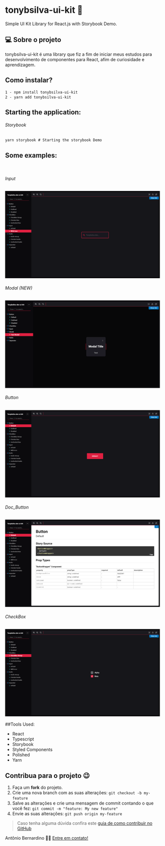 <h1>tonybsilva-ui-kit 🎨</h1>
<span>Simple UI Kit Library for React.js with Storybook Demo.</span>

## 💻 Sobre o projeto

tonybsilva-ui-kit é uma library que fiz a fim de iniciar meus estudos para desenvolvimento de componentes para React, afim de curiosidade e aprendizagem.

##  Como instalar?
```
1 - npm install tonybsilva-ui-kit
2 - yarn add tonybsilva-ui-kit
```

## Starting the application:
<h6>Storybook</h6>

```
yarn storybook # Starting the storybook Demo
```

## Some examples:
</br>
<h6>Input</h6>
<img src="/img/input.png"/>
</br>
<h6>Modal (NEW)</h6>
<img src="/img/Modal.png"/>
</br>
<h6>Button</h6>
<img src="/img/Button.png"/>
<h6>Doc_Button</h6>
<img src="/img/Doc.png"/>
</br>
<h6>CheckBox</h6>
<img src="/img/CheckBox.png"/>
</br>

<p aling="center">



</p>

##Tools Used:
<ul>
  <li>React</li>
  <li>Typescript</li>
  <li>Storybook</li>
  <li>Styled Components</li>
  <li>Polished</li>
  <li>Yarn</li>
</ul>

## Contribua para o projeto 😉

1. Faça um **fork** do projeto.
2. Crie uma nova branch com as suas alterações: `git checkout -b my-feature`
3. Salve as alterações e crie uma mensagem de commit contando o que você fez: `git commit -m "feature: My new feature"`
4. Envie as suas alterações: `git push origin my-feature`
> Caso tenha alguma dúvida confira este [guia de como contribuir no GitHub](https://github.com/firstcontributions/first-contributions)

Antônio Bernardino 👋🏽 [Entre em contato!](https://www.linkedin.com/in/tony-silva/)
